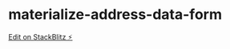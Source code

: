 # materialize-address-data-form

[Edit on StackBlitz ⚡️](https://stackblitz.com/edit/materialize-address-data-form)